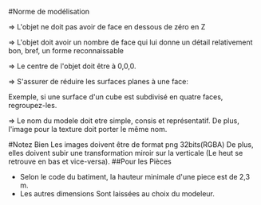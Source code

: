 #Norme de modélisation

⇒ L'objet ne doit pas avoir de face en dessous de zéro en Z

⇒ L'objet doit avoir un nombre de face qui lui donne un détail relativement bon, bref, un forme reconnaissable

⇒ Le centre de l'objet doit être à 0,0,0.

⇒ S'assurer de réduire les surfaces planes à une face:

Exemple, si une surface d'un cube est subdivisé en quatre faces, regroupez-les.

⇒ Le nom du modele doit etre simple, consis et représentatif. De plus, l'image pour la texture doit porter le même nom.

#Notez Bien
Les images doivent être de format png 32bits(RGBA) De plus, elles doivent subir une transformation miroir sur la verticale (Le heut se retrouve en bas et vice-versa).
##Pour les Pièces

- Selon le code du batiment, la hauteur minimale d'une piece est de 2,3 m.
- Les autres dimensions Sont laissées au choix du modeleur.